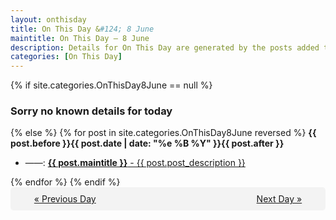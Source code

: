```yaml
---
layout: onthisday
title: On This Day &#124; 8 June
maintitle: On This Day — 8 June
description: Details for On This Day are generated by the posts added to the website so the content is subject to changes/updates over time.
categories: [On This Day]
---
```


{% if site.categories.OnThisDay8June == null %}
<h3>Sorry no known details for today</h3>
{% else %}
{% for post in site.categories.OnThisDay8June reversed %}
<strong>{{ post.before }}{{ post.date | date: "%e %B %Y" }}{{ post.after }}</strong>
<ul>
<li> ——: <a class="{{ post.class }}" href="{{ post.url }}"><strong>{{ post.maintitle }}</strong> - {{ post.post_description }}</a></li>
</ul>
{% endfor %}
{% endif %}

<div style="background-color: #f3f3f3; padding: 10px; border-radius: 5px; text-align: center; display: flex; justify-content: space-evenly;">
<a href="/onthisday/06/06-07">« Previous Day</a>
<span style="visibility:hidden;">[ Visit Leap Year February 29 ]</span>
<a href="/onthisday/06/06-09">Next Day »</a>
</div>
